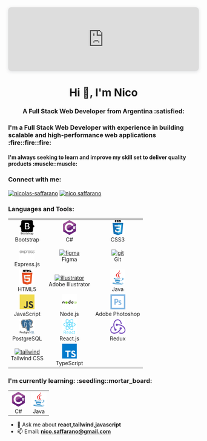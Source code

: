 <div style="position: relative; width: 100%; height: 0; padding-top: 33.3333%;
 padding-bottom: 0; box-shadow: 0 2px 8px 0 rgba(63,69,81,0.16); margin-top: 1.6em; margin-bottom: 0.9em; overflow: hidden;
 border-radius: 8px; will-change: transform;">
  <iframe loading="lazy" style="position: absolute; width: 100%; height: 100%; top: 0; left: 0; border: none; padding: 0;margin: 0;"
    src="https:&#x2F;&#x2F;www.canva.com&#x2F;design&#x2F;DAFoNJlOhOs&#x2F;view?embed" allowfullscreen="allowfullscreen" allow="fullscreen">
  </iframe>
</div>


<h1 align="center">Hi 👋, I'm Nico</h1>
<h3 align="center">A Full Stack Web Developer from Argentina :satisfied:</h3>
<h3 align="left">I'm a Full Stack Web Developer with experience in building scalable and high-performance web applications :fire::fire::fire: </h3>
  <h4 align="left">I'm always seeking to learn and improve my skill set to deliver quality products :muscle::muscle: </h4>

<h3 align="left">Connect with me:</h3>
<p align="left">
<a href="https://linkedin.com/in/nicolas-saffarano" target="blank"><img align="center" src="https://raw.githubusercontent.com/rahuldkjain/github-profile-readme-generator/master/src/images/icons/Social/linked-in-alt.svg" alt="nicolas-saffarano" height="30" width="40" /></a>
<a href="https://fb.com/nico saffarano" target="blank"><img align="center" src="https://raw.githubusercontent.com/rahuldkjain/github-profile-readme-generator/master/src/images/icons/Social/facebook.svg" alt="nico saffarano" height="30" width="40" /></a>
</p>

<h3 align="left">Languages and Tools:</h3>
<table>
  <tr>
    <td align="center">
      <a href="https://getbootstrap.com" target="_blank" rel="noreferrer">
        <img src="https://raw.githubusercontent.com/devicons/devicon/master/icons/bootstrap/bootstrap-plain-wordmark.svg" alt="bootstrap" width="40" height="40"/>
      </a>
      <br>Bootstrap
    </td>
    <td align="center">
      <a href="https://www.w3schools.com/cs/" target="_blank" rel="noreferrer">
        <img src="https://raw.githubusercontent.com/devicons/devicon/master/icons/csharp/csharp-original.svg" alt="csharp" width="40" height="40"/>
      </a>
      <br>C#
    </td>
    <td align="center">
      <a href="https://www.w3schools.com/css/" target="_blank" rel="noreferrer">
        <img src="https://raw.githubusercontent.com/devicons/devicon/master/icons/css3/css3-original-wordmark.svg" alt="css3" width="40" height="40"/>
      </a>
      <br>CSS3
    </td>
  </tr>
  <tr>
    <td align="center">
      <a href="https://expressjs.com" target="_blank" rel="noreferrer">
        <img src="https://raw.githubusercontent.com/devicons/devicon/master/icons/express/express-original-wordmark.svg" alt="express" width="40" height="40"/>
      </a>
      <br>Express.js
    </td>
    <td align="center">
      <a href="https://www.figma.com/" target="_blank" rel="noreferrer">
        <img src="https://www.vectorlogo.zone/logos/figma/figma-icon.svg" alt="figma" width="40" height="40"/>
      </a>
      <br>Figma
    </td>
    <td align="center">
      <a href="https://git-scm.com/" target="_blank" rel="noreferrer">
        <img src="https://www.vectorlogo.zone/logos/git-scm/git-scm-icon.svg" alt="git" width="40" height="40"/>
      </a>
      <br>Git
    </td>
  </tr>
  <tr>
    <td align="center">
      <a href="https://www.w3.org/html/" target="_blank" rel="noreferrer">
        <img src="https://raw.githubusercontent.com/devicons/devicon/master/icons/html5/html5-original-wordmark.svg" alt="html5" width="40" height="40"/>
      </a>
      <br>HTML5
    </td>
    <td align="center">
      <a href="https://www.adobe.com/in/products/illustrator.html" target="_blank" rel="noreferrer">
        <img src="https://www.vectorlogo.zone/logos/adobe_illustrator/adobe_illustrator-icon.svg" alt="illustrator" width="40" height="40"/>
      </a>
      <br>Adobe Illustrator
    </td>
    <td align="center">
      <a href="https://www.java.com" target="_blank" rel="noreferrer">
        <img src="https://raw.githubusercontent.com/devicons/devicon/master/icons/java/java-original.svg" alt="java" width="40" height="40"/>
      </a>
      <br>Java
    </td>
  </tr>
  <tr>
    <td align="center">
      <a href="https://developer.mozilla.org/en-US/docs/Web/JavaScript" target="_blank" rel="noreferrer">
        <img src="https://raw.githubusercontent.com/devicons/devicon/master/icons/javascript/javascript-original.svg" alt="javascript" width="40" height="40"/>
      </a>
      <br>JavaScript
    </td>
    <td align="center">
      <a href="https://nodejs.org" target="_blank" rel="noreferrer">
        <img src="https://raw.githubusercontent.com/devicons/devicon/master/icons/nodejs/nodejs-original-wordmark.svg" alt="nodejs" width="40" height="40"/>
      </a>
      <br>Node.js
    </td>
    <td align="center">
      <a href="https://www.photoshop.com/en" target="_blank" rel="noreferrer">
        <img src="https://raw.githubusercontent.com/devicons/devicon/master/icons/photoshop/photoshop-line.svg" alt="photoshop" width="40" height="40"/>
      </a>
      <br>Adobe Photoshop
    </td>
  </tr>
  <tr>
    <td align="center">
      <a href="https://www.postgresql.org" target="_blank" rel="noreferrer">
        <img src="https://raw.githubusercontent.com/devicons/devicon/master/icons/postgresql/postgresql-original-wordmark.svg" alt="postgresql" width="40" height="40"/>
      </a>
      <br>PostgreSQL
    </td>
    <td align="center">
      <a href="https://reactjs.org/" target="_blank" rel="noreferrer">
        <img src="https://raw.githubusercontent.com/devicons/devicon/master/icons/react/react-original-wordmark.svg" alt="react" width="40" height="40"/>
      </a>
      <br>React.js
    </td>
    <td align="center">
      <a href="https://redux.js.org" target="_blank" rel="noreferrer">
        <img src="https://raw.githubusercontent.com/devicons/devicon/master/icons/redux/redux-original.svg" alt="redux" width="40" height="40"/>
      </a>
      <br>Redux
    </td>
  </tr>
  <tr>
    <td align="center">
      <a href="https://tailwindcss.com/" target="_blank" rel="noreferrer">
        <img src="https://www.vectorlogo.zone/logos/tailwindcss/tailwindcss-icon.svg" alt="tailwind" width="40" height="40"/>
      </a>
      <br>Tailwind CSS
    </td>
    <td align="center">
      <a href="https://www.typescriptlang.org/" target="_blank" rel="noreferrer">
        <img src="https://raw.githubusercontent.com/devicons/devicon/master/icons/typescript/typescript-original.svg" alt="typescript" width="40" height="40"/>
      </a>
      <br>TypeScript
    </td>
    <td></td>
  </tr>
</table>


<h3 align="left">I'm currently learning: :seedling::mortar_board: </h3>
<table>
  <tr>
    <td align="center">
      <a href="https://www.w3schools.com/cs/" target="_blank" rel="noreferrer">
        <img src="https://raw.githubusercontent.com/devicons/devicon/master/icons/csharp/csharp-original.svg" alt="csharp" width="40" height="40"/>
      </a>
      <br>C#
    </td>
    <td align="center">
      <a href="https://www.java.com" target="_blank" rel="noreferrer">
        <img src="https://raw.githubusercontent.com/devicons/devicon/master/icons/java/java-original.svg" alt="java" width="40" height="40"/>
      </a>
      <br>Java
    </td>
  </tr>
</table>




- 💬 Ask me about **react,tailwind,javascript**
- 📫 Email: **nico.saffarano@gmail.com**
